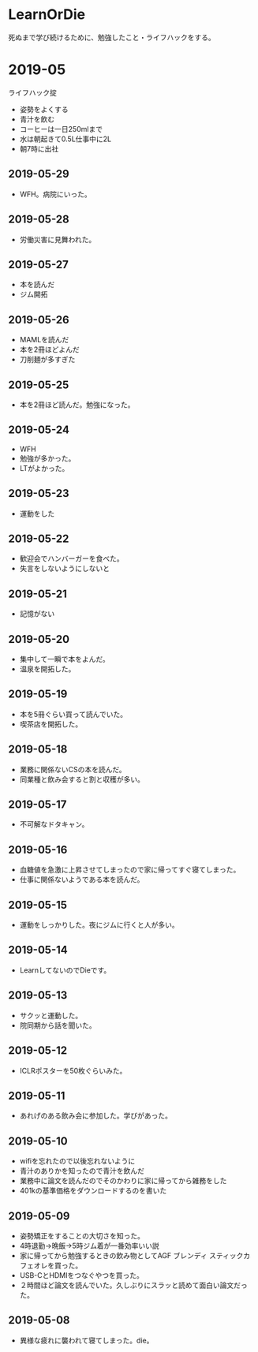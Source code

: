 # LearnOrDie
死ぬまで学び続けるために、勉強したこと・ライフハックをする。

# 2019-05

ライフハック掟
- 姿勢をよくする
- 青汁を飲む
- コーヒーは一日250mlまで
- 水は朝起きて0.5L仕事中に2L
- 朝7時に出社

## 2019-05-29
- WFH。病院にいった。

## 2019-05-28
- 労働災害に見舞われた。

## 2019-05-27
- 本を読んだ
- ジム開拓

## 2019-05-26
- MAMLを読んだ
- 本を2冊ほどよんだ
- 刀削麺が多すぎた

## 2019-05-25
- 本を2冊ほど読んだ。勉強になった。

## 2019-05-24
- WFH
- 勉強が多かった。
- LTがよかった。

## 2019-05-23
- 運動をした

## 2019-05-22
- 歓迎会でハンバーガーを食べた。
- 失言をしないようにしないと

## 2019-05-21
- 記憶がない

## 2019-05-20
- 集中して一瞬で本をよんだ。
- 温泉を開拓した。

## 2019-05-19
- 本を5冊ぐらい買って読んでいた。
- 喫茶店を開拓した。

## 2019-05-18
- 業務に関係ないCSの本を読んだ。
- 同業種と飲み会すると割と収穫が多い。

## 2019-05-17
- 不可解なドタキャン。

## 2019-05-16
- 血糖値を急激に上昇させてしまったので家に帰ってすぐ寝てしまった。
- 仕事に関係ないようである本を読んだ。

## 2019-05-15
- 運動をしっかりした。夜にジムに行くと人が多い。

## 2019-05-14
- LearnしてないのでDieです。

## 2019-05-13
- サクッと運動した。
- 院同期から話を聞いた。

## 2019-05-12
- ICLRポスターを50枚ぐらいみた。

## 2019-05-11
- あれげのある飲み会に参加した。学びがあった。

## 2019-05-10
- wifiを忘れたので以後忘れないように
- 青汁のありかを知ったので青汁を飲んだ
- 業務中に論文を読んだのでそのかわりに家に帰ってから雑務をした
- 401kの基準価格をダウンロードするのを書いた

## 2019-05-09
- 姿勢矯正をすることの大切さを知った。
- 4時退勤→晩飯→5時ジム着が一番効率いい説
- 家に帰ってから勉強するときの飲み物としてAGF ブレンディ スティックカフェオレを買った。
- USB-CとHDMIをつなぐやつを買った。
- ２時間ほど論文を読んでいた。久しぶりにスラッと読めて面白い論文だった。

## 2019-05-08
- 異様な疲れに襲われて寝てしまった。die。
